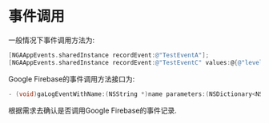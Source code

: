 # 事件调用

一般情况下事件调用方法为:

```objectivec
[NGAAppEvents.sharedInstance recordEvent:@"TestEventA"];
[NGAAppEvents.sharedInstance recordEvent:@"TestEventC" values:@{@"level" : @"10"}];
```

Google Firebase的事件调用方法接口为:

```objectivec
- (void)gaLogEventWithName:(NSString *)name parameters:(NSDictionary<NSString *, id> *)parameters;
```

根据需求去确认是否调用Google Firebase的事件记录.

